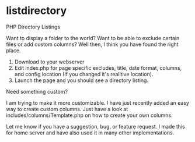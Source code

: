 listdirectory
=============

PHP Directory Listings

Want to display a folder to the world? Want to be able to exclude certain files or add custom columns? Well then, I think you have found the right place.

1. Download to your webserver
2. Edit index.php for page specific excludes, title, date format, columns, and config location (If you changed it's realitive location).
3. Launch the page and you should see a directory listing.

Need something custom?

I am trying to make it more customizable. I have just recently added an easy way to create custom columns. Just have a look at includes/columns/Template.php on how to create your own columns.

Let me know if you have a suggestion, bug, or feature request. I made this for home server and have also used it in many other implementations.